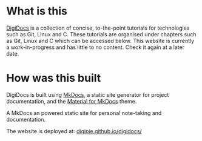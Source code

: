 # What is this
[DigiDocs](https://digipie.github.io/digidocs/) is a collection of concise, to-the-point tutorials for technologies such as Git, Linux and C. These tutorials are organised under chapters such as Git, Linux and C which can be accessed below. This website is currently a work-in-progress and has little to no content. Check it again at a later date.

# How was this built
DigiDocs is built using [MkDocs](https://github.com/mkdocs/mkdocs/), a static site generator for project documentation, and the [Material for MkDocs](https://github.com/squidfunk/mkdocs-material) theme.

A MkDocs an powered static site for personal note-taking and documentation.

The website is deployed at: [digipie.github.io/digidocs/](https://digipie.github.io/digidocs/)
